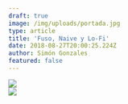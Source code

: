 ```yaml
---
draft: true
image: /img/uploads/portada.jpg
type: article
title: 'Fuso, Naive y Lo-Fi'
date: 2018-08-27T20:00:25.224Z
author: Simón Gonzales
featured: false
---
```

<div><img src="/img/uploads/simonpar_1.jpg"></div>

<div><img src="/img/uploads/simonpar_2.jpg"></div>
